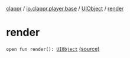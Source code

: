 [clappr](../../index.md) / [io.clappr.player.base](../index.md) / [UIObject](index.md) / [render](.)

# render

`open fun render(): `[`UIObject`](index.md) [(source)](https://github.com/clappr/clappr-android/tree/dev/clappr/src/main/kotlin/io/clappr/player/base/UIObject.kt#L16)